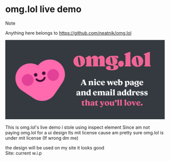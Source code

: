 # omg.lol live demo
> [!NOTE]
> Anything here belongs to https://github.com/neatnik/omg.lol 

![omg.lol logo](https://raw.githubusercontent.com/Totallynotmwa/OMG.LOL-LIVE-demo/main/68747470733a2f2f7374617469632e6f6d672e6c6f6c2f696d672f736f6369616c5f636172645f323032322d30362d32332e706e67.png)

This is omg.lol's live demo i stole using inspect element Since am not paying omg.lol for a ui design Its mit license cause am pretty sure omg.lol is under mit license (If wrong dm me)

the design will be used on my site it looks good 
<br>
Site: current w.i.p




